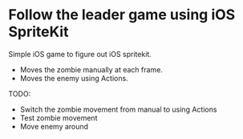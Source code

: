 
Follow the leader game using iOS SpriteKit
==========================================

Simple iOS game to figure out iOS spritekit.

- Moves the zombie manually at each frame.
- Moves the enemy using Actions.

TODO:
- Switch the zombie movement from manual to using Actions
- Test zombie movement
- Move enemy around


